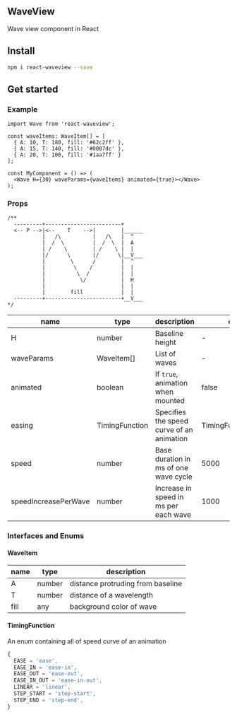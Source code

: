 ## WaveView

Wave view component in React

## Install

```bash
npm i react-waveview --save
```

## Get started

### Example

```tsx
import Wave from 'react-waveview';

const waveItems: WaveItem[] = [
  { A: 10, T: 180, fill: '#62c2ff' },
  { A: 15, T: 140, fill: '#0087dc' },
  { A: 20, T: 100, fill: '#1aa7ff' }
];

const MyComponent = () => (
  <Wave H={30} waveParams={waveItems} animated={true}></Wave>
);
```

### Props

```
/**
  ---------+------------------------+
  <-- P -->|<--    T    -->|        |______
           |   /\          |   /\   |  ^
           |  /  \         |  /  \  |  A
           | /    \        | /    \ |  |
           |/      \       |/      \|__V___
           |        \      /        |  ^
           |         \    /         |  |
           |          \  /          |  |
           |           \/           |  H
           |                        |  |
           |        fill            |  |
  ---------+------------------------+__V___
*/

```

| name                 | type           | description                               | default               | required |
| -------------------- | -------------- | ----------------------------------------- | --------------------- | -------- |
| H                    | number         | Baseline height                           | -                     | true     |
| waveParams           | WaveItem[]     | List of waves                             | -                     | true     |
| animated             | boolean        | If `true`, animation when mounted         | false                 | false    |
| easing               | TimingFunction | Specifies the speed curve of an animation | TimingFunction.LINEAR | false    |
| speed                | number         | Base duration in ms of one wave cycle     | 5000                  | false    |
| speedIncreasePerWave | number         | Increase in speed in ms per each wave     | 1000                  | false    |

### Interfaces and Enums

#### WaveItem

| name | type   | description                       |
| ---- | ------ | --------------------------------- |
| A    | number | distance protruding from baseline |
| T    | number | distance of a wavelength          |
| fill | any    | background color of wave          |

#### TimingFunction

An enum containing all of speed curve of an animation

```ts
{
  EASE = 'ease',
  EASE_IN = 'ease-in',
  EASE_OUT = 'ease-out',
  EASE_IN_OUT = 'ease-in-out',
  LINEAR = 'linear',
  STEP_START = 'step-start',
  STEP_END = 'step-end',
}
```
